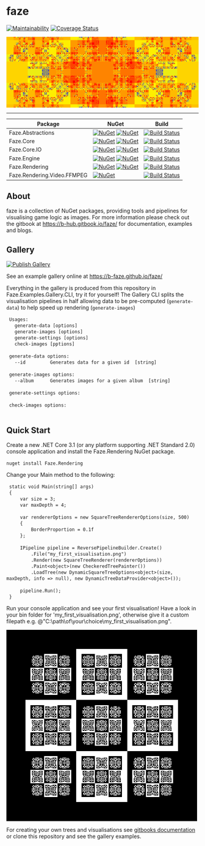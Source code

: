 # faze

[![Maintainability](https://api.codeclimate.com/v1/badges/084d5181c85199fae763/maintainability)](https://codeclimate.com/github/b-faze/faze/maintainability)
[![Coverage Status](https://coveralls.io/repos/github/b-faze/faze/badge.svg)](https://coveralls.io/github/b-faze/faze)


<img align="center" src="docs/banner.png" alt="Banner" />

---

| Package           | NuGet | Build
|-------------------|-------|-------|
| Faze.Abstractions | [![NuGet](https://img.shields.io/nuget/v/Faze.Abstractions.svg)](https://www.nuget.org/packages/Faze.Abstractions/) [![NuGet](https://img.shields.io/nuget/vpre/Faze.Abstractions.svg)](https://www.nuget.org/packages/Faze.Abstractions/) | [![Build Status](https://img.shields.io/github/workflow/status/b-faze/faze/Faze.Abstractions)](https://github.com/b-faze/faze/actions/workflows/Faze.Abstractions.yml) |
| Faze.Core         | [![NuGet](https://img.shields.io/nuget/v/Faze.Core.svg)](https://www.nuget.org/packages/Faze.Core/) [![NuGet](https://img.shields.io/nuget/vpre/Faze.Core.svg)](https://www.nuget.org/packages/Faze.Core/) | [![Build Status](https://img.shields.io/github/workflow/status/b-faze/faze/Faze.Core)](https://github.com/b-faze/faze/actions/workflows/Faze.Core.yml) |
| Faze.Core.IO         | [![NuGet](https://img.shields.io/nuget/v/Faze.Core.IO.svg)](https://www.nuget.org/packages/Faze.Core.IO/) [![NuGet](https://img.shields.io/nuget/vpre/Faze.Core.IO.svg)](https://www.nuget.org/packages/Faze.Core.IO/) | [![Build Status](https://img.shields.io/github/workflow/status/b-faze/faze/Faze.Core.IO)](https://github.com/b-faze/faze/actions/workflows/Faze.Core.IO.yml) |
| Faze.Engine       | [![NuGet](https://img.shields.io/nuget/v/Faze.Engine.svg)](https://www.nuget.org/packages/Faze.Engine/) [![NuGet](https://img.shields.io/nuget/vpre/Faze.Engine.svg)](https://www.nuget.org/packages/Faze.Engine/) | [![Build Status](https://img.shields.io/github/workflow/status/b-faze/faze/Faze.Engine)](https://github.com/b-faze/faze/actions/workflows/Faze.Engine.yml) |
| Faze.Rendering    | [![NuGet](https://img.shields.io/nuget/v/Faze.Rendering.svg)](https://www.nuget.org/packages/Faze.Rendering/) [![NuGet](https://img.shields.io/nuget/vpre/Faze.Rendering.svg)](https://www.nuget.org/packages/Faze.Rendering/) | [![Build Status](https://img.shields.io/github/workflow/status/b-faze/faze/Faze.Rendering)](https://github.com/b-faze/faze/actions/workflows/Faze.Rendering.yml) |
| Faze.Rendering.Video.FFMPEG    | [![NuGet](https://img.shields.io/nuget/v/Faze.Rendering.Video.FFMPEG.svg)](https://www.nuget.org/packages/Faze.Rendering.Video.FFMPEG/) | [![Build Status](https://img.shields.io/github/workflow/status/b-faze/faze/Faze.Rendering.Video.FFMPEG)](https://github.com/b-faze/faze/actions/workflows/Faze.Rendering.Video.FFMPEG.yml) |

## About

faze is a collection of NuGet packages, providing tools and pipelines for visualising game logic as images. For more information please check out the gitbook at https://b-hub.gitbook.io/faze/ for documentation, examples and blogs.

## Gallery

[![Publish Gallery](https://github.com/b-faze/faze/actions/workflows/gallery.yml/badge.svg)](https://github.com/b-faze/faze/actions/workflows/gallery.yml)

See an example gallery online at https://b-faze.github.io/faze/

Everything in the gallery is produced from this repository in Faze.Examples.Gallery.CLI, try it for yourself! The Gallery CLI splits the visualisation pipelines in half allowing data to be pre-computed (`generate-data`) to help speed up rendering (`generate-images`)

```
 Usages:
   generate-data [options]
   generate-images [options]
   generate-settings [options]
   check-images [pptions]
   
 generate-data options:
   --id         Generates data for a given id  [string]
  
 generate-images options:
   --album      Generates images for a given album  [string]
 
 generate-settings options:
  
 check-images options:
   
```

## Quick Start

Create a new .NET Core 3.1 (or any platform supporting .NET Standard 2.0) console application and install the Faze.Rendering NuGet package.

```
nuget install Faze.Rendering
```

Change your Main method to the following:

```
 static void Main(string[] args)
 {
     var size = 3;
     var maxDepth = 4;

     var rendererOptions = new SquareTreeRendererOptions(size, 500)
     {
         BorderProportion = 0.1f
     };

     IPipeline pipeline = ReversePipelineBuilder.Create()
         .File("my_first_visualisation.png")
         .Render(new SquareTreeRenderer(rendererOptions))
         .Paint<object>(new CheckeredTreePainter())
         .LoadTree(new DynamicSquareTreeOptions<object>(size, maxDepth, info => null), new DynamicTreeDataProvider<object>());

     pipeline.Run();
 }
```
Run your console application and see your first visualisation! Have a look in your bin folder for 'my_first_visualisation.png', otherwise give it a custom filepath e.g. @"C:\path\of\your\choice\my_first_visualisation.png".

<img align="center" src="docs/my_first_visualisation.png" alt="my_first_visualisation" />

For creating your own trees and visualisations see [gitbooks documentation](https://b-hub.gitbook.io/faze/) or clone this repository and see the gallery examples.

